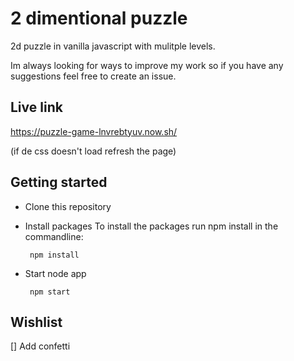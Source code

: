 # 2 dimentional puzzle
2d puzzle in vanilla javascript with mulitple levels.

Im always looking for ways to improve my work so if you have any suggestions feel free to create an issue.

## Live link
https://puzzle-game-lnvrebtyuv.now.sh/

(if de css doesn't load refresh the page)

## Getting started

  - Clone this repository

  - Install packages
    To install the packages run npm install in the commandline:

    ```
     npm install

    ```
  - Start node app

    ```
     npm start

    ```

## Wishlist
[] Add confetti

